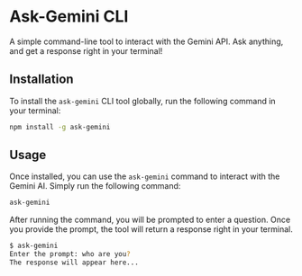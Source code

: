 # Ask-Gemini CLI

A simple command-line tool to interact with the Gemini API. Ask anything, and get a response right in your terminal!

## Installation

To install the `ask-gemini` CLI tool globally, run the following command in your terminal:

```bash
npm install -g ask-gemini
```

## Usage
Once installed, you can use the `ask-gemini` command to interact with the Gemini AI. Simply run the following command:

```bash
ask-gemini
```

After running the command, you will be prompted to enter a question. Once you provide the prompt, the tool will return a response right in your terminal.

```bash
$ ask-gemini
Enter the prompt: who are you?
The response will appear here...
```